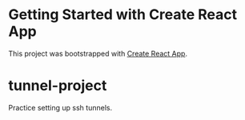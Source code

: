 # Getting Started with Create React App

This project was bootstrapped with [Create React App](https://github.com/facebook/create-react-app).

# tunnel-project

Practice setting up ssh tunnels.
